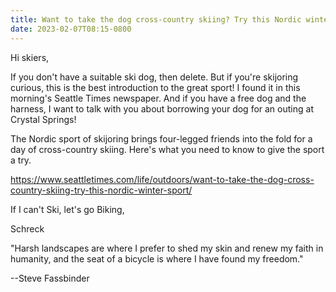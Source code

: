 ```yaml
---
title: Want to take the dog cross-country skiing? Try this Nordic winter sport!
date: 2023-02-07T08:15-0800
---
```

Hi skiers,

If you don't have a suitable ski dog, then delete. But if you're skijoring curious, this is the best introduction to the great sport! I found it in this morning's Seattle Times newspaper. And if you have a free dog and the harness, I want to talk with you about borrowing your dog for an outing at Crystal Springs!


The Nordic sport of skijoring brings four-legged friends into the fold for a day of cross-country skiing. Here's what you need to know to give the sport a try.

<https://www.seattletimes.com/life/outdoors/want-to-take-the-dog-cross-country-skiing-try-this-nordic-winter-sport/>

If I can't Ski, let's go Biking,

Schreck

"Harsh landscapes are where I prefer to shed my skin and renew my faith in humanity, and the seat of a bicycle is where I have found my freedom."

--Steve Fassbinder
